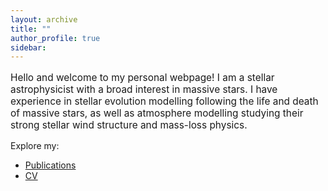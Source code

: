 ```yaml
---
layout: archive
title: ""
author_profile: true
sidebar:
---
```


<link rel="stylesheet" href="/assets/css/style.css">
<div class="bg-container"></div>


<p style="font-size: 1.1em;">Hello and welcome to my personal webpage! I am a stellar astrophysicist with a broad interest in massive stars. I have experience in stellar evolution modelling following the life and death of massive stars, as well as atmosphere modelling studying their strong stellar wind structure and mass-loss physics.</p>

Explore my:

- [Publications](/publications/)
- [CV](/files/cv.pdf)
